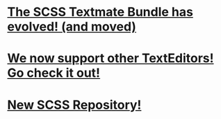 # [The SCSS Textmate Bundle has evolved! (and moved)](https://github.com/kuroir/SCSS)
# [We now support other TextEditors! Go check it out!](https://github.com/kuroir/SCSS)
# [New SCSS Repository!](https://github.com/kuroir/SCSS)